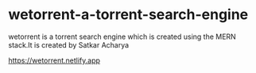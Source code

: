 # wetorrent-a-torrent-search-engine
wetorrent is a torrent search engine which is created using the MERN stack.It is created by Satkar Acharya

https://wetorrent.netlify.app
